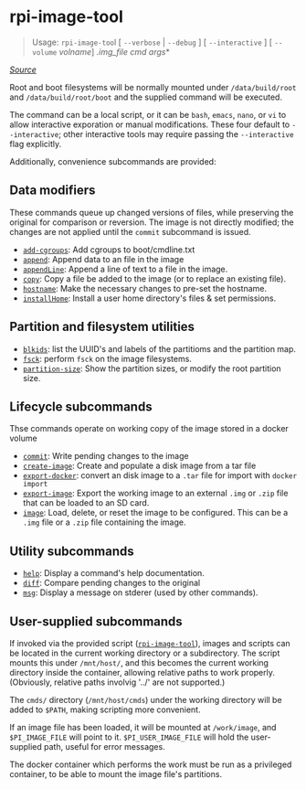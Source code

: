 # rpi-image-tool

> Usage: `rpi-image-too`l \[ `--verbose` | `--debug` ] [ `--interactive` ] [ `--volume` *volname*] *.img_file* *cmd* *args*\*

[*Source*](../../bin/rpi-image-tool)

Root and boot filesystems will be normally mounted under `/data/build/root` and `/data/build/root/boot`
and the supplied command will be executed.

The command can be a local script, or it can be `bash`, `emacs`, `nano`, or `vi` to allow interactive
exporation or manual modifications. These four default to `--interactive`; other interactive tools may require
passing the `--interactive` flag explicitly.

Additionally, convenience subcommands are provided:

## Data modifiers

These commands queue up changed versions of files, while preserving the original for comparison or reversion.
The image is not directly modified; the changes are not applied until the `commit` subcommand is issued.

* [`add-cgroups`](cmds/add-cgroups): Add cgroups to boot/cmdline.txt
* [`append`](cmds/append): Append data to an file in the image
* [`appendLine`](cmds/appendLine): Append a line of text to a file in the image.
* [`copy`](cmds/copy): Copy a file be added to the image (or to replace an existing file).
* [`hostname`](cmds/hostname): Make the necessary changes to pre-set the hostname.
* [`installHome`](cmds/installHome): Install a user home directory's files & set permissions.

## Partition and filesystem utilities

* [`blkids`](cmds/blkids): list the UUID's and labels of the partitioms and the partition map.
* [`fsck`](cmds/fsck): perform `fsck` on the image filesystems.
* [`partition-size`](cmds/partition-size): Show the partition sizes, or modify the root partition size.

## Lifecycle subcommands

Thse commands operate on working copy of the image stored in a docker volume

* [`commit`](cmds/commit): Write pending changes to the image
* [`create-image`](cmds/create-image): Create and populate a disk image from a tar file
* [`export-docker`](cmds/export): convert an disk image to a `.tar` file for import with `docker import`
* [`export-image`](cmds/export-image): Export the working image to an external `.img` or `.zip` file that
  can be loaded to an SD card.
* [`image`](cmds/image): Load, delete, or reset the image to be configured. This can be a `.img` file or a
  `.zip` file containing the image.

## Utility subcommands

* [`help`](cmds/help): Display a command's help documentation.
* [`diff`](cmds/diff): Compare pending changes to the original
* [`msg`](cmds/msg): Display a message on stderer (used by other commands).

## User-supplied subcommands

If invoked via the provided script ([`rpi-image-tool`](rpi-image-tool)), images and scripts can be
located in the current working directory or a subdirectory.
The script mounts this under `/mnt/host/`, and this becomes the current working directory inside the container,
allowing relative paths to work properly. (Obviously, relative paths involvig '../' are not supported.)

The `cmds/` directory (`/mnt/host/cmds`) under the working directory will be added to `$PATH`,
making scripting more convenient.

If an image file has been loaded, it will be mounted at `/work/image`, and `$PI_IMAGE_FILE` will point to it.
`$PI_USER_IMAGE_FILE` will hold the user-supplied path, useful for error messages.

The docker container which performs the work must be run as a privileged container, to be able to mount
the image file's partitions.
